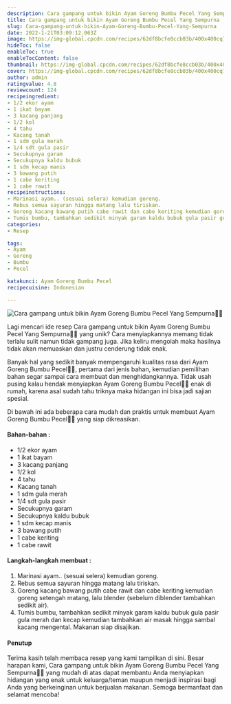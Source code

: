 ```yaml
---
description: Cara gampang untuk bikin Ayam Goreng Bumbu Pecel Yang Sempurna"
title: Cara gampang untuk bikin Ayam Goreng Bumbu Pecel Yang Sempurna
slug: Cara-gampang-untuk-bikin-Ayam-Goreng-Bumbu-Pecel-Yang-Sempurna
date: 2022-1-21T03:09:12.063Z
image: https://img-global.cpcdn.com/recipes/62df8bcfe8ccb03b/400x400cq70/photo.jpg
hideToc: false
enableToc: true
enableTocContent: false
thumbnail: https://img-global.cpcdn.com/recipes/62df8bcfe8ccb03b/400x400cq70/photo.jpg
cover: https://img-global.cpcdn.com/recipes/62df8bcfe8ccb03b/400x400cq70/photo.jpg
author: admin
ratingvalue: 4.8
reviewcount: 124
recipeingredient:
- 1/2 ekor ayam
- 1 ikat bayam
- 3 kacang panjang
- 1/2 kol
- 4 tahu
- Kacang tanah
- 1 sdm gula merah
- 1/4 sdt gula pasir
- Secukupnya garam
- Secukupnya kaldu bubuk
- 1 sdm kecap manis
- 3 bawang putih
- 1 cabe keriting
- 1 cabe rawit
recipeinstructions:
- Marinasi ayam.. (sesuai selera) kemudian goreng.
- Rebus semua sayuran hingga matang lalu tiriskan.
- Goreng kacang bawang putih cabe rawit dan cabe keriting kemudian goreng setengah matang, lalu blender (sebelum diblender tambahkan sedikit air).
- Tumis bumbu, tambahkan sedikit minyak garam kaldu bubuk gula pasir gula merah dan kecap kemudian tambahkan air masak hingga sambal kacang mengental. Makanan siap disajikan.
categories:
- Resep

tags:
- Ayam
- Goreng
- Bumbu
- Pecel

katakunci: Ayam Goreng Bumbu Pecel
recipecuisine: Indonesian

---
```


![Cara gampang untuk bikin Ayam Goreng Bumbu Pecel Yang Sempurna👩‍🍳](https://img-global.cpcdn.com/recipes/62df8bcfe8ccb03b/400x400cq70/photo.jpg)

Lagi mencari ide resep Cara gampang untuk bikin Ayam Goreng Bumbu Pecel Yang Sempurna👩‍🍳 yang unik? Cara menyiapkannya memang tidak terlalu sulit namun tidak gampang juga. Jika keliru mengolah maka hasilnya tidak akan memuaskan dan justru cenderung tidak enak.

Banyak hal yang sedikit banyak mempengaruhi kualitas rasa dari Ayam Goreng Bumbu Pecel👩‍🍳, pertama dari jenis bahan, kemudian pemilihan bahan segar sampai cara membuat dan menghidangkannya. Tidak usah pusing kalau hendak menyiapkan Ayam Goreng Bumbu Pecel👩‍🍳 enak di rumah, karena asal sudah tahu triknya maka hidangan ini bisa jadi sajian spesial.

Di bawah ini ada beberapa cara mudah dan praktis untuk membuat Ayam Goreng Bumbu Pecel👩‍🍳 yang siap dikreasikan.

<!--inarticleads1-->

#### Bahan-bahan :

- 1/2 ekor ayam
- 1 ikat bayam
- 3 kacang panjang
- 1/2 kol
- 4 tahu
- Kacang tanah
- 1 sdm gula merah
- 1/4 sdt gula pasir
- Secukupnya garam
- Secukupnya kaldu bubuk
- 1 sdm kecap manis
- 3 bawang putih
- 1 cabe keriting
- 1 cabe rawit

<!--inarticleads2-->

#### Langkah-langkah membuat :

1. Marinasi ayam.. (sesuai selera) kemudian goreng.
1. Rebus semua sayuran hingga matang lalu tiriskan.
1. Goreng kacang bawang putih cabe rawit dan cabe keriting kemudian goreng setengah matang, lalu blender (sebelum diblender tambahkan sedikit air).
1. Tumis bumbu, tambahkan sedikit minyak garam kaldu bubuk gula pasir gula merah dan kecap kemudian tambahkan air masak hingga sambal kacang mengental. Makanan siap disajikan.

#### Penutup

Terima kasih telah membaca resep yang kami tampilkan di sini. Besar harapan kami, Cara gampang untuk bikin Ayam Goreng Bumbu Pecel Yang Sempurna👩‍🍳 yang mudah di atas dapat membantu Anda menyiapkan hidangan yang enak untuk keluarga/teman maupun menjadi inspirasi bagi Anda yang berkeinginan untuk berjualan makanan. Semoga bermanfaat dan selamat mencoba!